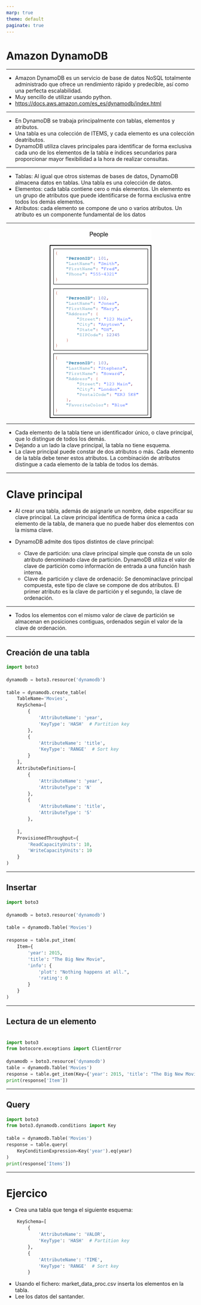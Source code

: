 ```yaml
---
marp: true
theme: default
paginate: true
---
```


<style>
img[alt~="center"] {
  display: block;
  margin: 0 auto;
}
</style>

# Amazon DynamoDB

---

- Amazon DynamoDB es un servicio de base de datos NoSQL totalmente administrado que ofrece un rendimiento rápido y predecible, así como una perfecta escalabilidad.
- Muy sencillo de utilizar usando python.
- https://docs.aws.amazon.com/es_es/dynamodb/index.html
---


- En DynamoDB se trabaja principalmente con tablas, elementos y atributos. 
- Una tabla es una colección de ITEMS, y cada elemento es una colección deatributos. 
- DynamoDB utiliza claves principales para identificar de forma exclusiva cada uno de los elementos de la tabla e índices secundarios para proporcionar mayor flexibilidad a la hora de realizar consultas. 

---

- Tablas: Al igual que otros sistemas de bases de datos, DynamoDB almacena datos en tablas. Una tabla es una colección de datos.
- Elementos: cada tabla contiene cero o más elementos. Un elemento es un grupo de atributos que puede identificarse de forma exclusiva entre todos los demás elementos. 
- Atributos: cada elemento se compone de uno o varios atributos. Un atributo es un componente fundamental de los datos 

---

![center](imgs/HowItWorksPeople.png)


---

- Cada elemento de la tabla tiene un identificador único, o clave principal, que lo distingue de todos los demás.
- Dejando a un lado la clave principal, la tabla no tiene esquema.
- La clave principal puede constar de dos atributos o más. Cada elemento de la tabla debe tener estos atributos. La combinación de atributos distingue a cada elemento de la tabla de todos los demás. 

---

# Clave principal
- Al crear una tabla, además de asignarle un nombre, debe especificar su clave principal. La clave principal identifica de forma única a cada elemento de la tabla, de manera que no puede haber dos elementos con la misma clave. 

- DynamoDB admite dos tipos distintos de clave principal:
    - Clave de partición: una clave principal simple que consta de un solo atributo denominado clave de partición.  DynamoDB utiliza el valor de clave de partición como información de entrada a una función hash interna. 
    - Clave de partición y clave de ordenació: Se denominaclave principal compuesta, este tipo de clave se compone de dos atributos. El primer atributo es la clave de partición y el segundo, la clave de ordenación. 

---

- Todos los elementos con el mismo valor de clave de partición se almacenan en posiciones contiguas, ordenados según el valor de la clave de ordenación. 

---

## Creación de una tabla

```python
import boto3

dynamodb = boto3.resource('dynamodb')

table = dynamodb.create_table(
    TableName='Movies',
    KeySchema=[
        {
            'AttributeName': 'year',
            'KeyType': 'HASH'  # Partition key
        },
        {
            'AttributeName': 'title',
            'KeyType': 'RANGE'  # Sort key
        }
    ],
    AttributeDefinitions=[
        {
            'AttributeName': 'year',
            'AttributeType': 'N'
        },
        {
            'AttributeName': 'title',
            'AttributeType': 'S'
        },

    ],
    ProvisionedThroughput={
        'ReadCapacityUnits': 10,
        'WriteCapacityUnits': 10
    }
)
```

---

##  Insertar

```python
import boto3

dynamodb = boto3.resource('dynamodb')

table = dynamodb.Table('Movies')

response = table.put_item(
    Item={
        'year': 2015,
        'title': "The Big New Movie",
        'info': {
            'plot': "Nothing happens at all.",
            'rating': 0
        }
    }
)

```

---

## Lectura de un elemento

```python

import boto3
from botocore.exceptions import ClientError

dynamodb = boto3.resource('dynamodb')
table = dynamodb.Table('Movies')
response = table.get_item(Key={'year': 2015, 'title': "The Big New Movie"})
print(response['Item'])
```
---

## Query

```python
import boto3
from boto3.dynamodb.conditions import Key

table = dynamodb.Table('Movies')
response = table.query(
    KeyConditionExpression=Key('year').eq(year)
)
print(response['Items'])
```

---
# Ejercico
- Crea una tabla que tenga el siguiente esquema:
```python
    KeySchema=[
        {
            'AttributeName': 'VALOR',
            'KeyType': 'HASH'  # Partition key
        },
        {
            'AttributeName': 'TIME',
            'KeyType': 'RANGE'  # Sort key
        }
```
- Usando el fichero: market_data_proc.csv inserta los elementos en la tabla.
- Lee los datos del santander.
